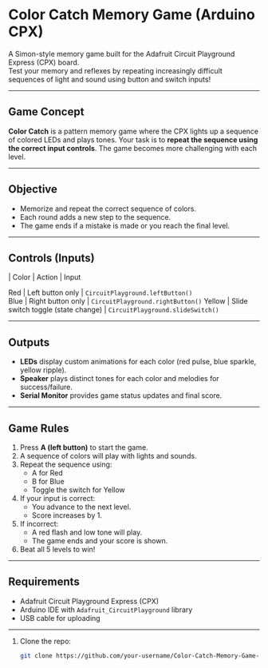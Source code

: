 # Color Catch Memory Game (Arduino CPX)

A Simon-style memory game built for the Adafruit Circuit Playground Express (CPX) board.  
Test your memory and reflexes by repeating increasingly difficult sequences of light and sound using button and switch inputs!

---

## Game Concept

**Color Catch** is a pattern memory game where the CPX lights up a sequence of colored LEDs and plays tones. Your task is to **repeat the sequence using the correct input controls**. The game becomes more challenging with each level.

---

## Objective

- Memorize and repeat the correct sequence of colors.
- Each round adds a new step to the sequence.
- The game ends if a mistake is made or you reach the final level.

---

## Controls (Inputs)

| Color   | Action                       | Input                         

Red   | Left button only             | `CircuitPlayground.leftButton()`  
Blue  | Right button only            | `CircuitPlayground.rightButton()` 
Yellow | Slide switch toggle (state change) | `CircuitPlayground.slideSwitch()`  

---

## Outputs

- **LEDs** display custom animations for each color (red pulse, blue sparkle, yellow ripple).
- **Speaker** plays distinct tones for each color and melodies for success/failure.
- **Serial Monitor** provides game status updates and final score.

---

## Game Rules

1. Press **A (left button)** to start the game.
2. A sequence of colors will play with lights and sounds.
3. Repeat the sequence using:
   - A for Red
   - B for Blue
   - Toggle the switch for Yellow
4. If your input is correct:
   - You advance to the next level.
   - Score increases by 1.
5. If incorrect:
   - A red flash and low tone will play.
   - The game ends and your score is shown.
6. Beat all 5 levels to win!

---

## Requirements

- Adafruit Circuit Playground Express (CPX)
- Arduino IDE with `Adafruit_CircuitPlayground` library
- USB cable for uploading

---


1. Clone the repo:
   ```bash
   git clone https://github.com/your-username/Color-Catch-Memory-Game-CPX.git

